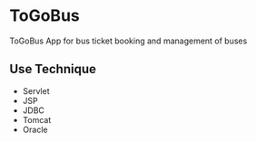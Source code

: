 # ToGoBus
ToGoBus App for bus ticket booking and management of buses

## Use Technique
* Servlet
* JSP
* JDBC
* Tomcat
* Oracle
